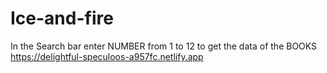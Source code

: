 # Ice-and-fire

In the Search bar enter NUMBER from 1 to 12 to get the data of the BOOKS
https://delightful-speculoos-a957fc.netlify.app
